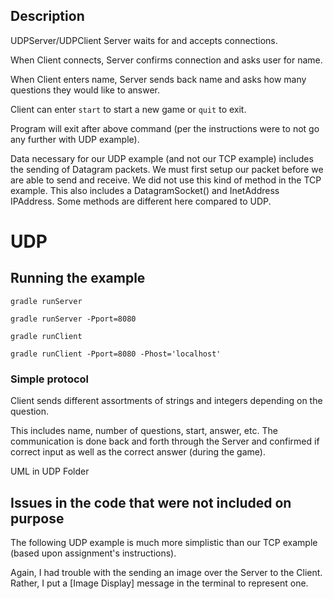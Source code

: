 ## Description

UDPServer/UDPClient Server waits for and accepts connections.

When Client connects, Server confirms connection and asks user for name.

When Client enters name, Server sends back name and asks how many questions 
they would like to answer.

Client can enter `start` to start a new game or `quit` to exit.

Program will exit after above command (per the instructions were to not go 
any further with UDP example).

Data necessary for our UDP example (and not our TCP example) includes the 
sending of Datagram packets. We must first setup our packet before we are
able to send and receive. We did not use this kind of method in the TCP 
example. This also includes a DatagramSocket() and InetAddress IPAddress. 
Some methods are different here compared to UDP.

# UDP

## Running the example

`gradle runServer`

`gradle runServer -Pport=8080`

`gradle runClient`

`gradle runClient -Pport=8080 -Phost='localhost'`


### Simple protocol

Client sends different assortments of strings and integers depending on the question.

This includes name, number of questions, start, answer, etc. The communication is done
back and forth through the Server and confirmed if correct input as well as the correct
answer (during the game).

UML in UDP Folder
   
   
## Issues in the code that were not included on purpose

The following UDP example is much more simplistic than our TCP example 
(based upon assignment's instructions).

Again, I had trouble with the sending an image over the Server to the Client.
Rather, I put a [Image Display] message in the terminal to represent one.